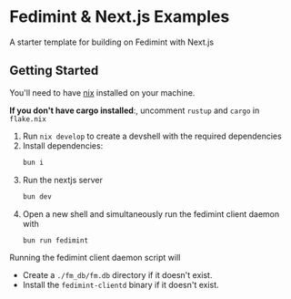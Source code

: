 # Fedimint & Next.js Examples

A starter template for building on Fedimint with Next.js

## Getting Started

You'll need to have [nix](https://nixos.org) installed on your machine.

**If you don't have cargo installed**:, uncomment `rustup` and `cargo` in `flake.nix`

1. Run `nix develop` to create a devshell with the required dependencies
2. Install dependencies:
    ```bash
    bun i
    ```
3. Run the nextjs server
    ```bash
    bun dev
    ```
4. Open a new shell and simultaneously run the fedimint client daemon with
    ```bash
    bun run fedimint
    ``` 

Running the fedimint client daemon script will

- Create a `./fm_db/fm.db` directory if it doesn't exist. 
- Install the `fedimint-clientd` binary if it doesn't exist.


